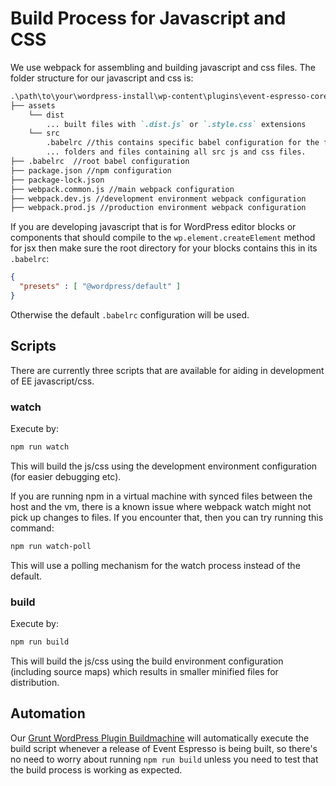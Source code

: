 # Build Process for Javascript and CSS

We use webpack for assembling and building javascript and css files.  The folder structure for our javascript and css is:

```md
.\path\to\your\wordpress-install\wp-content\plugins\event-espresso-core\
├── assets
    └── dist
        ... built files with `.dist.js` or `.style.css` extensions
    └── src
        .babelrc //this contains specific babel configuration for the files in this tree.
        ... folders and files containing all src js and css files.
├── .babelrc  //root babel configuration
├── package.json //npm configuration
├── package-lock.json
├── webpack.common.js //main webpack configuration
├── webpack.dev.js //development environment webpack configuration
├── webpack.prod.js //production environment webpack configuration
```

If you are developing javascript that is for WordPress editor blocks or components that should compile to the `wp.element.createElement` method for jsx then make sure the root directory for your blocks contains this in its `.babelrc`:

```json
{
  "presets" : [ "@wordpress/default" ]
}
```

Otherwise the default `.babelrc` configuration will be used.

## Scripts

There are currently three scripts that are available for aiding in development of EE javascript/css.

### watch

Execute by:

```bash
npm run watch
```

This will build the js/css using the development environment configuration (for easier debugging etc).

If you are running npm in a virtual machine with synced files between the host and the vm, there is a known issue where webpack watch might not pick up changes to files.  If you encounter that, then you can try running this command:

```bash
npm run watch-poll
```

This will use a polling mechanism for the watch process instead of the default.

### build

Execute by:

```bash
npm run build
```

This will build the js/css using the build environment configuration (including source maps) which results in smaller minified files for distribution.

## Automation

Our [Grunt WordPress Plugin Buildmachine](https://github.com/eventespresso/grunt-wp-plugin-buildmachine) will automatically execute the build script whenever a release of Event Espresso is being built, so there's no need to worry about running `npm run build` unless you need to test that the build process is working as expected.

